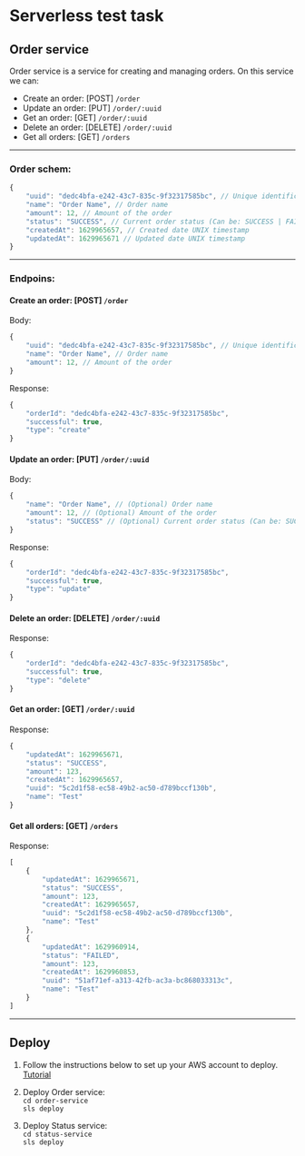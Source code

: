 # Serverless test task

## Order service

Order service is a service for creating and managing orders. On this service we can:
- Create an order: [POST] `/order`
- Update an order: [PUT] `/order/:uuid`
- Get an order: [GET] `/order/:uuid`
- Delete an order: [DELETE] `/order/:uuid`
- Get all orders: [GET] `/orders`
---
### Order schem:
```javascript
{
    "uuid": "dedc4bfa-e242-43c7-835c-9f32317585bc", // Unique identification for order
    "name": "Order Name", // Order name
    "amount": 12, // Amount of the order
    "status": "SUCCESS", // Current order status (Can be: SUCCESS | FAILED | IN_PROGRESS)
    "createdAt": 1629965657, // Created date UNIX timestamp
    "updatedAt": 1629965671 // Updated date UNIX timestamp
}
```
---
### Endpoins:

#### Create an order: **[POST]** `/order`   
Body:
```javascript
{
    "uuid": "dedc4bfa-e242-43c7-835c-9f32317585bc", // Unique identification for order
    "name": "Order Name", // Order name
    "amount": 12, // Amount of the order
}
```
Response:
```javascript
{
    "orderId": "dedc4bfa-e242-43c7-835c-9f32317585bc",
    "successful": true,
    "type": "create"
}
```

#### Update an order: **[PUT]** `/order/:uuid`
Body:
```javascript
{
    "name": "Order Name", // (Optional) Order name
    "amount": 12, // (Optional) Amount of the order
    "status": "SUCCESS" // (Optional) Current order status (Can be: SUCCESS | FAILED | IN_PROGRESS)
}
```
Response:
```javascript
{
    "orderId": "dedc4bfa-e242-43c7-835c-9f32317585bc",
    "successful": true,
    "type": "update"
}
```

####  Delete an order: **[DELETE]** `/order/:uuid`

Response:
```javascript
{
    "orderId": "dedc4bfa-e242-43c7-835c-9f32317585bc",
    "successful": true,
    "type": "delete"
}
```

#### Get an order: **[GET]** `/order/:uuid`
Response:
```javascript
{
    "updatedAt": 1629965671,
    "status": "SUCCESS",
    "amount": 123,
    "createdAt": 1629965657,
    "uuid": "5c2d1f58-ec58-49b2-ac50-d789bccf130b",
    "name": "Test"
}
```

#### Get all orders: **[GET]** `/orders`
Response:
```javascript
[
    {
        "updatedAt": 1629965671,
        "status": "SUCCESS",
        "amount": 123,
        "createdAt": 1629965657,
        "uuid": "5c2d1f58-ec58-49b2-ac50-d789bccf130b",
        "name": "Test"
    },
    {
        "updatedAt": 1629960914,
        "status": "FAILED",
        "amount": 123,
        "createdAt": 1629960853,
        "uuid": "51af71ef-a313-42fb-ac3a-bc868033313c",
        "name": "Test"
    }
]
```

---
## Deploy

1) Follow the instructions below to set up your AWS account to deploy. [Tutorial](https://www.serverless.com/framework/docs/providers/aws/guide/credentials/)

2) Deploy Order service:  
`cd order-service`   
`sls deploy`

3) Deploy Status service:   
`cd status-service`   
`sls deploy`

